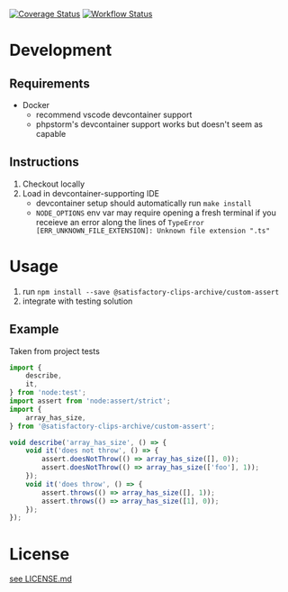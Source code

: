 [![Coverage Status](https://coveralls.io/repos/github/Satisfactory-Clips-Archive/Custom-Assert/badge.svg?branch=main)](https://coveralls.io/github/Satisfactory-Clips-Archive/Custom-Assert?branch=main)
[![Workflow Status](https://github.com/Satisfactory-Clips-Archive/Custom-Assert/actions/workflows/node.js.yml/badge.svg?branch=main)](https://github.com/Satisfactory-Clips-Archive/Custom-Assert/actions/workflows/node.js.yml?query=branch%3Amain)

# Development

## Requirements

-   Docker
    -   recommend vscode devcontainer support
    -   phpstorm's devcontainer support works but doesn't seem as capable

## Instructions

1. Checkout locally
1. Load in devcontainer-supporting IDE
    - devcontainer setup should automatically run `make install`
    - `NODE_OPTIONS` env var may require opening a fresh terminal if you
      receieve an error along the lines of
      `TypeError [ERR_UNKNOWN_FILE_EXTENSION]: Unknown file extension ".ts"`

# Usage

1. run `npm install --save @satisfactory-clips-archive/custom-assert`
1. integrate with testing solution

## Example

Taken from project tests

```ts
import {
	describe,
	it,
} from 'node:test';
import assert from 'node:assert/strict';
import {
	array_has_size,
} from '@satisfactory-clips-archive/custom-assert';

void describe('array_has_size', () => {
	void it('does not throw', () => {
		assert.doesNotThrow(() => array_has_size([], 0));
		assert.doesNotThrow(() => array_has_size(['foo'], 1));
	});
	void it('does throw', () => {
		assert.throws(() => array_has_size([], 1));
		assert.throws(() => array_has_size([1], 0));
	});
});
```

# License

[see LICENSE.md](LICENSE.md)

